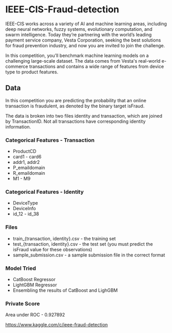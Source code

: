 # IEEE-CIS-Fraud-detection

IEEE-CIS works across a variety of AI and machine learning areas, including deep neural networks, fuzzy systems, evolutionary computation, and swarm intelligence. Today they’re partnering with the world’s leading payment service company, Vesta Corporation, seeking the best solutions for fraud prevention industry, and now you are invited to join the challenge.

In this competition, you’ll benchmark machine learning models on a challenging large-scale dataset. The data comes from Vesta's real-world e-commerce transactions and contains a wide range of features from device type to product features.

## Data
In this competition you are predicting the probability that an online transaction is fraudulent, as denoted by the binary target isFraud.

The data is broken into two files identity and transaction, which are joined by TransactionID. Not all transactions have corresponding identity information.

### Categorical Features - Transaction
- ProductCD
- card1 - card6
- addr1, addr2
- P_emaildomain
- R_emaildomain
- M1 - M9

### Categorical Features - Identity
- DeviceType
- DeviceInfo
- id_12 - id_38

### Files
- train_{transaction, identity}.csv - the training set
- test_{transaction, identity}.csv - the test set (you must predict the isFraud value for these observations)
- sample_submission.csv - a sample submission file in the correct format

### Model Tried
- CatBoost Regressor
- LightGBM Regressor
- Ensembling the results of CatBoost and LighGBM

### Private Score
Area under ROC - 0.927892

https://www.kaggle.com/c/ieee-fraud-detection
